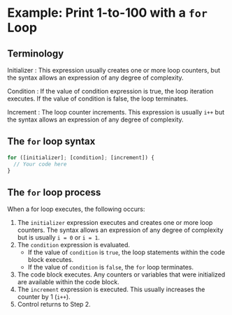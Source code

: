# Example: Print 1-to-100 with a `for` Loop
## Terminology
Initializer
: This expression usually creates one or more loop counters, but the syntax allows an expression of any degree of complexity.

Condition
: If the value of condition expression is true, the loop iteration executes. If the value of condition is false, the loop terminates.

Increment
: The loop counter increments. This expression is usually `i++` but the syntax allows an expression of any degree of complexity. 

## The `for` loop syntax

```js
for ([initializer]; [condition]; [increment]) {
  // Your code here
}
```

## The `for` loop process
When a for loop executes, the following occurs:
1. The `initializer` expression executes and creates one or more loop counters. The syntax allows an expression of any degree of complexity but is usually `i = 0` or `i = 1`. 
2. The `condition` expression is evaluated. 
    - If the value of `condition` is `true`, the loop statements within the code block executes. 
    - If the value of `condition` is `false`, the `for` loop terminates.
3. The code block executes. Any counters or variables that were initialized are available within the code block.
4. The `increment` expression is executed. This usually increases the counter by 1 (`i++`).
5. Control returns to Step 2.
